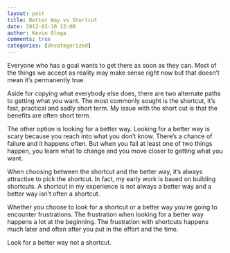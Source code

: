 ```yaml
---
layout: post
title: Better Way vs Shortcut 
date: 2012-03-10 12:00
author: Kevin Olega
comments: true
categories: [Uncategorized]
---
```

Everyone who has a goal wants to get there as soon as they can. Most of the things we accept as reality may make sense right now but that doesn’t mean it’s permanently true.

Aside for copying what everybody else does, there are two alternate paths to getting what you want. The most commonly sought is the shortcut, it’s fast, practical and sadly short term. My issue with the short cut is that the benefits are often short term.

The other option is looking for a better way. Looking for a better way is scary because you reach into what you don’t know. There’s a chance of failure and it happens often. But when you fail at least one of two things happen, you learn what to change and you move closer to getting what you want.

When choosing between the shortcut and the better way, it’s always attractive to pick the shortcut. In fact, my early work is based on building shortcuts. A shortcut in my experience is not always a better way and a better way isn’t often a shortcut.

Whether you choose to look for a shortcut or a better way you’re going to encounter frustrations. The frustration when looking for a better way happens a lot at the beginning. The frustration with shortcuts happens much later and often after you put in the effort and the time.

Look for a better way not a shortcut.
